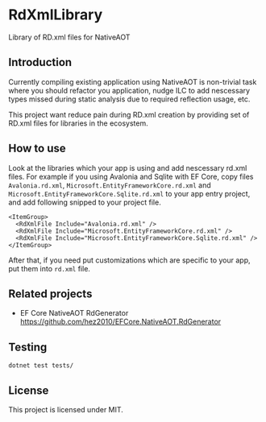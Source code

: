# RdXmlLibrary
Library of RD.xml files for NativeAOT

## Introduction

Currently compiling existing application using NativeAOT is non-trivial task where you should refactor you application, nudge ILC to add nescessary types missed during static analysis due to required reflection usage, etc.

This project want reduce pain during RD.xml creation by providing set of RD.xml files for libraries in the ecosystem.

## How to use

Look at the libraries which your app is using and add nescessary rd.xml files. For example if you using Avalonia and Sqlite with EF Core, copy files `Avalonia.rd.xml`, `Microsoft.EntityFrameworkCore.rd.xml` and `Microsoft.EntityFrameworkCore.Sqlite.rd.xml` to your app entry project, and add following snipped to your project file.
```
<ItemGroup>
  <RdXmlFile Include="Avalonia.rd.xml" />
  <RdXmlFile Include="Microsoft.EntityFrameworkCore.rd.xml" />
  <RdXmlFile Include="Microsoft.EntityFrameworkCore.Sqlite.rd.xml" />
</ItemGroup>
```

After that, if you need put customizations which are specific to your app, put them into `rd.xml` file.

## Related projects

- EF Core NativeAOT RdGenerator https://github.com/hez2010/EFCore.NativeAOT.RdGenerator

## Testing

```
dotnet test tests/
```

## License

This project is licensed under MIT.